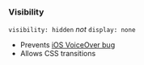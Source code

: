 ### Visibility

`visibility: hidden`
_not_
`display: none`

* Prevents [iOS VoiceOver bug](https://github.com/scottaohara/accessible_modal_window#screen-reader-quirks)
* Allows CSS transitions
